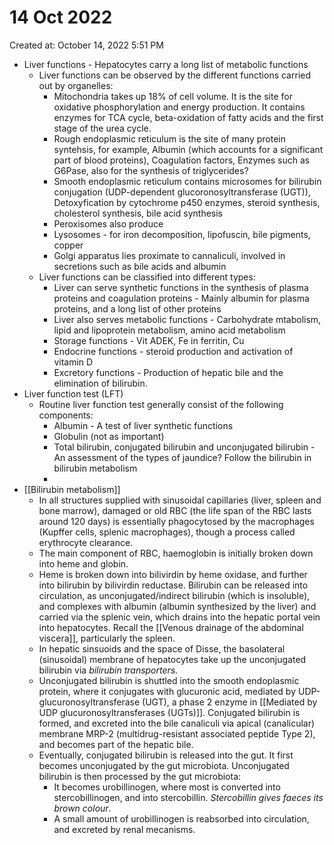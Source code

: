 # 14 Oct 2022

Created at: October 14, 2022 5:51 PM

- Liver functions - Hepatocytes carry a long list of metabolic functions
    - Liver functions can be observed by the different functions carried out by organelles:
        - Mitochondria takes up 18% of cell volume. It is the site for oxidative phosphorylation and energy production. It contains enzymes for TCA cycle, beta-oxidation of fatty acids and the first stage of the urea cycle.
        - Rough endoplasmic reticulum is the site of many protein syntehsis, for example, Albumin (which accounts for a significant part of blood proteins), Coagulation factors, Enzymes such as G6Pase, also for the synthesis of triglycerides?
        - Smooth endoplasmic reticulum contains microsomes for bilirubin conjugation (UDP-dependent glucoronosyltransferase (UGT)), Detoxyfication by cytochrome p450 enzymes, steroid synthesis, cholesterol synthesis, bile acid synthesis
        - Peroxisomes also produce
        - Lysosomes - for iron decomposition, lipofuscin, bile pigments, copper
        - Golgi apparatus lies proximate to cannaliculi, involved in secretions such as bile acids and albumin
    - Liver functions can be classified into different types:
        - Liver can serve synthetic functions in the synthesis of plasma proteins and coagulation proteins - Mainly albumin for plasma proteins, and a long list of other proteins
        - Liver also serves metabolic functions - Carbohydrate mtabolism, lipid and lipoprotein metabolism, amino acid metabolism
        - Storage functions - Vit ADEK, Fe in ferritin, Cu
        - Endocrine functions - steroid production and activation of vitamin D
        - Excretory functions - Production of hepatic bile and the elimination of bilirubin.
- Liver function test (LFT)
    - Routine liver function test generally consist of the following components:
        - Albumin - A test of liver synthetic functions
        - Globulin (not as important)
        - Total bilirubin, conjugated bilirubin and unconjugated bilirubin - An assessment of the types of jaundice? Follow the bilirubin in bilirubin metabolism
        - 
- [[Bilirubin metabolism]]
    - In all structures supplied with sinusoidal capillaries (liver, spleen and bone marrow), damaged or old RBC (the life span of the RBC lasts around 120 days) is essentially phagocytosed by the macrophages (Kupffer cells, splenic macrophages), though a process called erythrocyte clearance.
    - The main component of RBC, haemoglobin is initially broken down into heme and globin.
    - Heme is broken down into bilivirdin by heme oxidase, and further into bilirubin by bilivirdin reductase. Bilirubin can be released into circulation, as unconjugated/indirect bilirubin (which is insoluble), and complexes with albumin (albumin synthesized by the liver) and carried via the splenic vein, which drains into the hepatic portal vein into hepatocytes. Recall the [[Venous drainage of the abdominal viscera]], particularly the spleen.
    - In hepatic sinsuoids and the space of Disse, the basolateral (sinusoidal) membrane of hepatocytes take up the unconjugated bilirubin via *bilirubin transporters.*
    - Unconjugated bilirubin is shuttled into the smooth endoplasmic protein, where it conjugates with glucuronic acid, mediated by UDP-glucuronosyltransferase (UGT), a phase 2 enzyme in [[Mediated by UDP glucuronosyltransferases (UGTs)]]. Conjugated bilirubin is formed, and excreted into the bile canaliculi via apical (canalicular) membrane MRP-2 (multidrug-resistant associated peptide Type 2), and becomes part of the hepatic bile.
    - Eventually, conjugated bilirubin is released into the gut. It first becomes unconjugated by the gut microbiota. Unconjugated bilirubin is then processed by the gut microbiota:
        - It becomes urobillinogen, where most is converted into stercobillinogen, and into stercobillin. *Stercobillin gives faeces its brown colour*.
        - A small amount of urobillinogen is reabsorbed into circulation, and excreted by renal mecanisms.